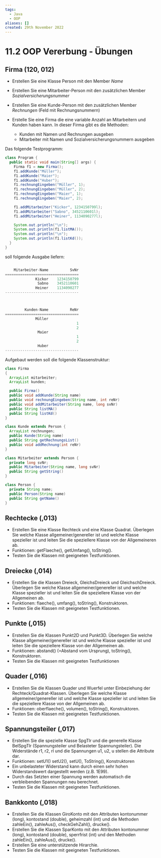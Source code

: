 ```yaml
---
tags:
  - Java
  - OOP
aliases: []
created: 29th November 2022
---
```


# 11.2 OOP Vererbung - Übungen

## Firma (120, 012)

- Erstellen Sie eine Klasse Person mit den Member *Name*

- Erstellen Sie eine Mitarbeiter-Person mit den zusätzlichen Member *Sozialversicherungsnummer*

- Erstellen Sie eine Kunde-Person mit den zusätzlichen Member *Rechnungen* (Feld mit Rechnungsnummern)

- Erstelle Sie eine Firma die eine variable Anzahl an Mitarbeitern und Kunden haben kann. In dieser Firma gibt es die Methoden:
  - Kunden mit Namen und Rechnungen ausgeben
  - Mitarbeiter mit Namen und Sozialversicherungsnummern ausgeben

Das folgende Testprogramm:

```java
class Program {
  public static void main(String[] args) {
    Firma f1 = new Firma();
    f1.addKunde("Müller");
    f1.addKunde("Maier");
    f1.addKunde("Huber");
    f1.rechnungEingeben("Müller", 1);
    f1.rechnungEingeben("Müller", 2);
    f1.rechnungEingeben("Maier", 1);
    f1.rechnungEingeben("Maier", 2);

    f1.addMitarbeiter("Kickor", 1234150799l);
    f1.addMitarbeiter("Sabno", 3452110601l);
    f1.addMitarbeiter("Heiner", 1134090277l);

    System.out.println("\n");
    System.out.println(f1.listMA());
    System.out.println("\n");
    System.out.println(f1.listKd());
  }
}
```

soll folgende Ausgabe liefern:

```c#

    Mitarbeiter-Name          SvNr
==================================
              Kickor    1234150799
               Sabno    3452110601
              Heiner    1134090277
----------------------------------



         Kunden-Name          ReNr
==================================
              Müller
                                 1
                                 2
               Maier
                                 1
                                 2
               Huber
----------------------------------
```

Aufgebaut werden soll die folgende Klassenstruktur:

```java
class Firma
{
  ArrayList mitarbeiter;
  ArrayList kunden;

  public Firma()
  public void addKunde(String name)
  public void rechnungEingeben(String name, int reNr)
  public void addMitarbeiter(String name, long svNr)
  public String listMA()
  public String listKd()
}

class Kunde extends Person {
  ArrayList rechnungen;
  public Kunde(String name)
  public String getRechnungsList()
  public void addRechnung(int reNr)
}

class Mitarbeiter extends Person {
  private long svNr;
  public Mitarbeiter(String name, long svNr)
  public String getString()
}

class Person {
  private String name;
  public Person(String name)
  public String getName()
}
```

## Rechtecke (,013)

- Erstellen Sie eine Klasse Rechteck und eine Klasse Quadrat. Überlegen Sie welche Klasse allgemeiner/genereller ist und welche Klasse spezieller ist und leiten Sie die speziellere Klasse von der Allgemeineren ab.
- Funktionen: getFlaeche(), getUmfang(), toString().
- Testen Sie die Klassen mit geeigneten Testfunktionen.

## Dreiecke (,014)

- Erstellen Sie die Klassen Dreieck, GleichsDreieck und GleichschDreieck. Überlegen Sie welche Klasse allgemeiner/genereller ist und welche Klasse spezieller ist und leiten Sie die speziellere Klasse von der Allgemeinen ab.
- Funktionen: flaeche(), umfang(), toString(), Konstruktoren.
- Testen Sie die Klassen mit geeigneten Testfunktionen.

## Punkte (,015)

- Erstellen Sie die Klassen Punkt2D und Punkt3D. Überlegen Sie welche Klasse allgemeiner/genereller ist und welche Klasse spezieller ist und leiten Sie die speziellere Klasse von der Allgemeinen ab.
- Funktionen: abstand() (=Abstand vom Ursprung), toString(), Konstruktoren.
- Testen Sie die Klassen mit geeigneten Testfunktionen

## Quader (,016)

- Erstellen Sie die Klassen Quader und Wuerfel unter Einbeziehung der Rechteck/Quadrat-Klassen. Überlegen Sie welche Klasse allgemeiner/genereller ist und welche Klasse spezieller ist und leiten Sie die speziellere Klasse von der Allgemeinen ab.
- Funktionen: oberflaeche(), volumen(), toString(), Konstruktoren.
- Testen Sie die Klassen mit geeigneten Testfunktionen.

## Spannungsteiler (,017)

- Erstellen Sie die spezielle Klasse SpgTlr und die generelle Klasse BelSpgTlr (Spannungsteiler und Belasteter Spannungsteiler). Die Widerstände r1, r2, rl und die Spannungen u1, u2, u stellen die Attribute dar.
- Funktionen: setU1() setU2(), setU(), ToString(), Konstruktoren
- Ein unbelasteter Widerstand kann durch einen sehr hohen Widerstandswert dargestellt werden (z.B. 1E99).
- Durch das Setzten einer Spannung werden automatisch die verbleibenden Spannungen neu berechnet.
- Testen Sie die Klassen mit geeigneten Testfunktionen.

## Bankkonto (,018)

- Erstellen Sie die Klassen GiroKonto mit den Attributen kontonummer (long), kontostand (double), geheimzahl (int) und die Methoden zahleEin(), zahleAus(), checkGehZahl(), drucke().
- Erstellen Sie die Klassen SparKonto mit den Attributen kontonummer (long), kontostand (double), sperrfrist (int) und den Methoden zahleEin(), zahleAus(), drucke().
- Erstellen Sie eine unterstützende Hirarchie.
- Testen Sie die Klassen mit geeigneten Testfunktionen.